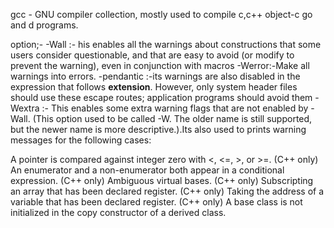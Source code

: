gcc - GNU compiler collection, mostly used to compile c,c++ object-c go and d programs.

option;-
-Wall :- his enables all the warnings about constructions that some users consider questionable, and that are easy to avoid (or modify to prevent the warning), even in conjunction with macros
-Werror:-Make all warnings into errors.
-pendantic :-its warnings are also disabled in the expression that follows __extension__. However, only system header files should use these escape routes; application programs should avoid them
-Wextra :- This enables some extra warning flags that are not enabled by -Wall. (This option used to be called -W. The older name is still supported, but the newer name is more descriptive.).Its also used to prints warning messages for the following cases:

A pointer is compared against integer zero with <, <=, >, or >=.
(C++ only) An enumerator and a non-enumerator both appear in a conditional expression.
(C++ only) Ambiguous virtual bases.
(C++ only) Subscripting an array that has been declared register.
(C++ only) Taking the address of a variable that has been declared register.
(C++ only) A base class is not initialized in the copy constructor of a derived class.
